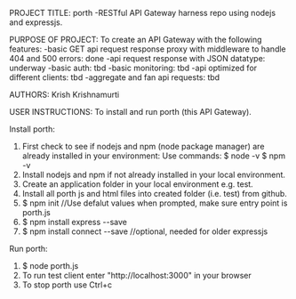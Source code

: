 
PROJECT TITLE: porth
-RESTful API Gateway harness repo using nodejs and expressjs.

PURPOSE OF PROJECT: To create an API Gateway with the following features:
-basic GET api request response proxy with middleware to handle 404 and 500 errors: done
-api request response with JSON datatype: underway
-basic auth: tbd
-basic monitoring: tbd
-api optimized for different clients: tbd
-aggregate and fan api requests: tbd

AUTHORS: Krish Krishnamurti

USER INSTRUCTIONS:
To install and run porth (this API Gateway).

Install porth:
1. First check to see if nodejs and npm (node package manager) are already installed in your environment:
	Use commands:	$ node -v
			$ npm -v
2. Install nodejs and npm if not already installed in your local environment.
3. Create an application folder in your local environment e.g. test.
4. Install all porth js and html files into created folder (i.e. test) from github.
5. $ npm init //Use defalut values when prompted, make sure entry point is porth.js
6. $ npm install express --save
7. $ npm install connect --save //optional, needed for older expressjs

Run porth:
1. $ node porth.js
2. To run test client enter "http://localhost:3000" in your browser
3. To stop porth use Ctrl+c

